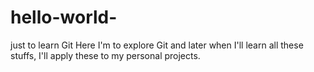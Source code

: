 # hello-world-
just to learn Git
Here I'm to explore Git and later when I'll learn all these stuffs, I'll apply these to my personal projects. 
